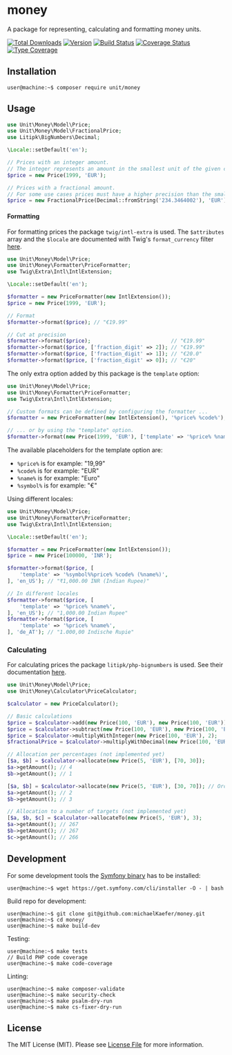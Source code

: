 # money
A package for representing, calculating and formatting money units.

[![Total Downloads](https://poser.pugx.org/unit/money/downloads)](//packagist.org/packages/unit/money)
[![Version](https://poser.pugx.org/unit/money/v)](//packagist.org/packages/unit/money)
[![Build Status](https://travis-ci.com/michaelKaefer/money.svg?branch=main)](https://travis-ci.com/michaelKaefer/money)
[![Coverage Status](https://coveralls.io/repos/github/michaelKaefer/money/badge.svg?branch=main)](https://coveralls.io/github/michaelKaefer/money?branch=main)
[![Type Coverage](https://shepherd.dev/github/michaelKaefer/money/coverage.svg)](https://shepherd.dev/github/michaelKaefer/money)

## Installation
```console
user@machine:~$ composer require unit/money
```

## Usage
```php
use Unit\Money\Model\Price;
use Unit\Money\Model\FractionalPrice;
use Litipk\BigNumbers\Decimal;

\Locale::setDefault('en');

// Prices with an integer amount.
// The integer represents an amount in the smallest unit of the given currency.
$price = new Price(1999, 'EUR');

// Prices with a fractional amount.
// For some use cases prices must have a higher precision than the smallest currency unit allows.
$price = new FractionalPrice(Decimal::fromString('234.3464002'), 'EUR');
```

#### Formatting
For formatting prices the package `twig/intl-extra` is used. The `$attributes` array and the 
`$locale` are documented with Twig's `format_currency` filter 
[here](https://twig.symfony.com/doc/3.x/filters/format_currency.html).
```php
use Unit\Money\Model\Price;
use Unit\Money\Formatter\PriceFormatter;
use Twig\Extra\Intl\IntlExtension;

\Locale::setDefault('en');

$formatter = new PriceFormatter(new IntlExtension());
$price = new Price(1999, 'EUR');

// Format
$formatter->format($price); // "€19.99"

// Cut at precision
$formatter->format($price);                          // "€19.99"
$formatter->format($price, ['fraction_digit' => 2]); // "€19.99"
$formatter->format($price, ['fraction_digit' => 1]); // "€20.0"
$formatter->format($price, ['fraction_digit' => 0]); // "€20"
```

The only extra option added by this package is the `template` option:
```php
use Unit\Money\Model\Price;
use Unit\Money\Formatter\PriceFormatter;
use Twig\Extra\Intl\IntlExtension;

// Custom formats can be defined by configuring the formatter ...
$formatter = new PriceFormatter(new IntlExtension(), '%price% %code%');

// ... or by using the "template" option.
$formatter->format(new Price(1999, 'EUR'), ['template' => '%price% %name%']);
```
The available placeholders for the template option are:
- `%price%` is for example: "19,99"
- `%code%` is for example: "EUR"
- `%name%` is for example: "Euro"
- `%symbol%` is for example: "€"


Using different locales:
```php
use Unit\Money\Model\Price;
use Unit\Money\Formatter\PriceFormatter;
use Twig\Extra\Intl\IntlExtension;

\Locale::setDefault('en');

$formatter = new PriceFormatter(new IntlExtension());
$price = new Price(100000, 'INR');

$formatter->format($price, [
    'template' => '%symbol%%price% %code% (%name%)',
], 'en_US'); // "₹1,000.00 INR (Indian Rupee)"

// In different locales
$formatter->format($price, [
    'template' => '%price% %name%',
], 'en_US'); // "1,000.00 Indian Rupee"
$formatter->format($price, [
    'template' => '%price% %name%',
], 'de_AT'); // "1.000,00 Indische Rupie"
```

### Calculating
For calculating prices the package `litipk/php-bignumbers` is used. See their 
documentation [here](http://moneyphp.org/en/stable/index.html).
```php
use Unit\Money\Model\Price;
use Unit\Money\Calculator\PriceCalculator;

$calculator = new PriceCalculator();

// Basic calculations
$price = $calculator->add(new Price(100, 'EUR'), new Price(100, 'EUR')); // The new price represents 2 EUR
$price = $calculator->subtract(new Price(100, 'EUR'), new Price(100, 'EUR'));
$price = $calculator->multiplyWithInteger(new Price(100, 'EUR'), 2);
$fractionalPrice = $calculator->multiplyWithDecimal(new Price(100, 'EUR'), '2.04');

// Allocation per percentages (not implemented yet)
[$a, $b] = $calculator->allocate(new Price(5, 'EUR'), [70, 30]);
$a->getAmount(); // 4
$b->getAmount(); // 1

[$a, $b] = $calculator->allocate(new Price(5, 'EUR'), [30, 70]); // Order matters
$a->getAmount(); // 2
$b->getAmount(); // 3

// Allocation to a number of targets (not implemented yet)
[$a, $b, $c] = $calculator->allocateTo(new Price(5, 'EUR'), 3);
$a->getAmount(); // 267
$b->getAmount(); // 267
$c->getAmount(); // 266
```

## Development
For some development tools the [Symfony binary](https://symfony.com/download) has to be installed:
```console
user@machine:~$ wget https://get.symfony.com/cli/installer -O - | bash
```

Build repo for development:
```console
user@machine:~$ git clone git@github.com:michaelKaefer/money.git
user@machine:~$ cd money/
user@machine:~$ make build-dev
```

Testing:
```console
user@machine:~$ make tests
// Build PHP code coverage
user@machine:~$ make code-coverage
```

Linting:
```console
user@machine:~$ make composer-validate
user@machine:~$ make security-check
user@machine:~$ make psalm-dry-run
user@machine:~$ make cs-fixer-dry-run
```

## License
The MIT License (MIT). Please see [License File](https://github.com/michaelKaefer/money/blob/main/LICENSE) for more information.
